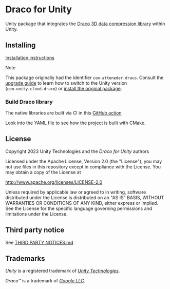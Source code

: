 # Draco for Unity

Unity package that integrates the [Draco 3D data compression library][draco] within Unity.

## Installing

[Installation instructions](./Documentation~/installation.md)

> [!NOTE]
> This package originally had the identifier `com.atteneder.draco`. Consult the [upgrade guide](./Documentation~/upgrade-guide.md#unity-fork) to learn how to switch to the Unity version (`com.unity.cloud.draco`) or [install the original package](./Documentation~/original.md).

### Build Draco library

The native libraries are built via CI in this [GitHub action](https://github.com/Unity-Technologies/draco/actions/workflows/unity.yml)

Look into the YAML file to see how the project is built with CMake.

## License

Copyright 2023 Unity Technologies and the *Draco for Unity* authors

Licensed under the Apache License, Version 2.0 (the "License");
you may not use files in this repository except in compliance with the License.
You may obtain a copy of the License at

   <http://www.apache.org/licenses/LICENSE-2.0>

Unless required by applicable law or agreed to in writing, software
distributed under the License is distributed on an "AS IS" BASIS,
WITHOUT WARRANTIES OR CONDITIONS OF ANY KIND, either express or implied.
See the License for the specific language governing permissions and
limitations under the License.

## Third party notice

See [THIRD PARTY NOTICES.md](THIRD%20PARTY%20NOTICES.md)

## Trademarks

*Unity* is a registered trademark of [*Unity Technologies*][unity].

*Draco&trade;* is a trademark of [*Google LLC*][GoogleLLC].

[draco]: https://google.github.io/draco
[GoogleLLC]: https://about.google/
[unity]: https://unity.com

